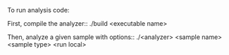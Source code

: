 

To run analysis code:<br />

First, compile the analyzer::
    ./build \<executable name\><br />

Then, analyze a given sample with options::
    ./\<analyzer\> \<sample name\> \<sample type\> \<run local\><br />
